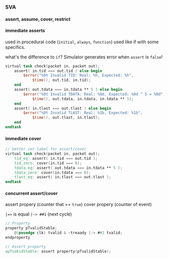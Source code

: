 ### SVA

#### assert, assume, cover, restrict

#### immediate asserts
used in procedural code (`initial`, `always`, `function`)
used like if with some specifics.

what's the difference to `if`? Simulator generates error when `assert` is `false`!

```verilog
virtual task check(packet in, packet out);
    assert( in.tid === out.tid ) else begin
        $error("%0t Invalid TID: Real: %h, Expected: %h",
            $time(), out.tid, in.tid);
    end
    assert( out.tdata === in.tdata ** 5 ) else begin
        $error("%0t Invalid TDATA: Real: %0d, Expected: %0d ^ 5 = %0d",
            $time(), out.tdata, in.tdata, in.tdata ** 5);
    end
    assert( in.tlast === out.tlast ) else begin
        $error("%0t Invalid TLAST: Real: %1b, Expected: %1b",
            $time(), out.tlast, in.tlast);
    end
endtask
```

#### immediate cover
```verilog
// better set label for assert/cover
virtual task check(packet in, packet out);
    tid_eq: assert( in.tid === out.tid );
    tid_zero: cover(in.tid === 0);
    tdata_eq: assert( out.tdata === in.tdata ** 5 );
    tdata_zero: cover(in.tdata === 0);
    tlast_eq: assert( in.tlast === out.tlast );
endtask
```
#### concurrent assert/cover
assert propery (counter that == `true`)
cover propery (counter of event)

`|=>` is equal `|-> ##1` (next cycle)

```verilog
// Property
property pTvalidStable;
    @(posedge clk) tvalid & ~treaady |-> ##1 tvalid;
endproperty

// Assert property
apTvakidStable: assert property(pTvalidStable);

```


